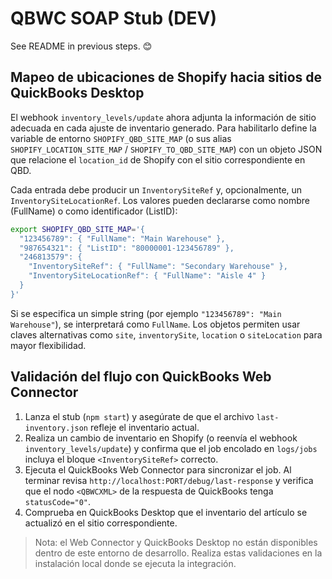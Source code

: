 # QBWC SOAP Stub (DEV)

See README in previous steps. 😊

## Mapeo de ubicaciones de Shopify hacia sitios de QuickBooks Desktop

El webhook `inventory_levels/update` ahora adjunta la información de sitio adecuada en cada
ajuste de inventario generado. Para habilitarlo define la variable de entorno
`SHOPIFY_QBD_SITE_MAP` (o sus alias `SHOPIFY_LOCATION_SITE_MAP` /
`SHOPIFY_TO_QBD_SITE_MAP`) con un objeto JSON que relacione el `location_id` de Shopify
con el sitio correspondiente en QBD.

Cada entrada debe producir un `InventorySiteRef` y, opcionalmente, un
`InventorySiteLocationRef`. Los valores pueden declararse como nombre (FullName) o como
identificador (ListID):

```bash
export SHOPIFY_QBD_SITE_MAP='{
  "123456789": { "FullName": "Main Warehouse" },
  "987654321": { "ListID": "80000001-123456789" },
  "246813579": {
    "InventorySiteRef": { "FullName": "Secondary Warehouse" },
    "InventorySiteLocationRef": { "FullName": "Aisle 4" }
  }
}'
```

Si se especifica un simple string (por ejemplo `"123456789": "Main Warehouse"`), se
interpretará como `FullName`. Los objetos permiten usar claves alternativas como
`site`, `inventorySite`, `location` o `siteLocation` para mayor flexibilidad.

## Validación del flujo con QuickBooks Web Connector

1. Lanza el stub (`npm start`) y asegúrate de que el archivo `last-inventory.json`
   refleje el inventario actual.
2. Realiza un cambio de inventario en Shopify (o reenvía el webhook
   `inventory_levels/update`) y confirma que el job encolado en `logs/jobs` incluya el
   bloque `<InventorySiteRef>` correcto.
3. Ejecuta el QuickBooks Web Connector para sincronizar el job. Al terminar revisa
   `http://localhost:PORT/debug/last-response` y verifica que el nodo `<QBWCXML>` de la
   respuesta de QuickBooks tenga `statusCode="0"`.
4. Comprueba en QuickBooks Desktop que el inventario del artículo se actualizó en el
   sitio correspondiente.

> Nota: el Web Connector y QuickBooks Desktop no están disponibles dentro de este
> entorno de desarrollo. Realiza estas validaciones en la instalación local donde se
> ejecuta la integración.
